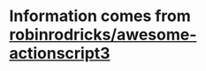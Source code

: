 # Information comes from [robinrodricks/awesome-actionscript3](https://github.com/robinrodricks/awesome-actionscript3)

